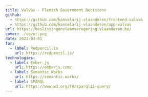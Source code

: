 ```yaml
---
title: Valvas - Flemish Government Decisions
github:
  - https://github.com/kanselarij-vlaanderen/frontend-valvas
  - https://github.com/kanselarij-vlaanderen/app-valvas
url: https://beslissingenvlaamseregering.vlaanderen.be/
cover: ./cover.png
date: 2021-03-01
for:
  - label: Redpencil.io
    url: https://redpencil.io/
technologies:
  - label: Ember.js
    url: https://emberjs.com/
  - label: Semantic Works
    url: https://semantic.works/
  - label: SPARQL
    url: https://www.w3.org/TR/sparql11-query/
---
```

